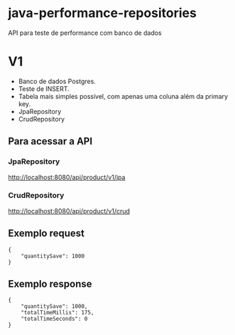 # java-performance-repositories
API para teste de performance com banco de dados

# V1

* Banco de dados Postgres.
* Teste de INSERT.
* Tabela mais simples possível, com apenas uma coluna além da primary key.
* JpaRepository
* CrudRepository

## Para acessar a API
### JpaRepository
<http://localhost:8080/api/product/v1/jpa>

### CrudRepository
<http://localhost:8080/api/product/v1/crud>

## Exemplo request
```
{
    "quantitySave": 1000
}
```

## Exemplo response
```
{
    "quantitySave": 1000,
    "totalTimeMillis": 175,
    "totalTimeSeconds": 0
}
```
